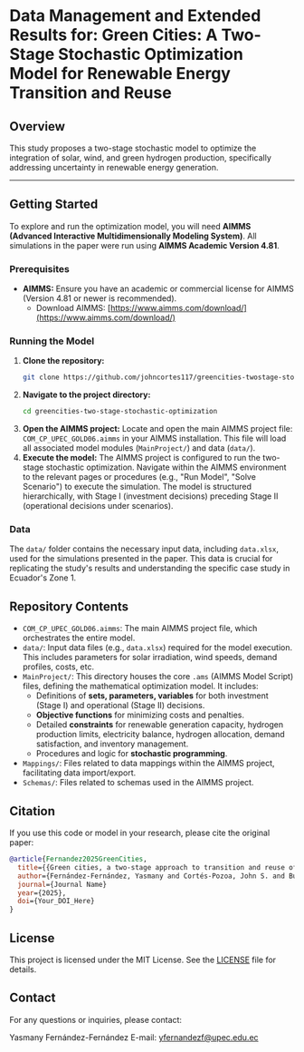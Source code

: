 # Data Management and Extended Results for: Green Cities: A Two-Stage Stochastic Optimization Model for Renewable Energy Transition and Reuse

## Overview

This study proposes a two-stage stochastic model to optimize the integration of solar, wind, and green hydrogen production, specifically addressing uncertainty in renewable energy generation.

---

## Getting Started

To explore and run the optimization model, you will need **AIMMS (Advanced Interactive Multidimensionally Modeling System)**. All simulations in the paper were run using **AIMMS Academic Version 4.81**.

### Prerequisites

* **AIMMS:** Ensure you have an academic or commercial license for AIMMS (Version 4.81 or newer is recommended).
    * Download AIMMS: [https://www.aimms.com/download/](https://www.aimms.com/download/)

### Running the Model

1.  **Clone the repository:**
    ```bash
    git clone https://github.com/johncortes117/greencities-twostage-stochastic-optimization.git
    ```
2.  **Navigate to the project directory:**
    ```bash
    cd greencities-two-stage-stochastic-optimization
    ```
3.  **Open the AIMMS project:** Locate and open the main AIMMS project file: `COM_CP_UPEC_GOLD06.aimms` in your AIMMS installation. This file will load all associated model modules (`MainProject/`) and data (`data/`).
4.  **Execute the model:** The AIMMS project is configured to run the two-stage stochastic optimization. Navigate within the AIMMS environment to the relevant pages or procedures (e.g., "Run Model", "Solve Scenario") to execute the simulation. The model is structured hierarchically, with Stage I (investment decisions) preceding Stage II (operational decisions under scenarios).

### Data

The `data/` folder contains the necessary input data, including `data.xlsx`, used for the simulations presented in the paper. This data is crucial for replicating the study's results and understanding the specific case study in Ecuador's Zone 1.

## Repository Contents

* `COM_CP_UPEC_GOLD06.aimms`: The main AIMMS project file, which orchestrates the entire model.
* `data/`: Input data files (e.g., `data.xlsx`) required for the model execution. This includes parameters for solar irradiation, wind speeds, demand profiles, costs, etc.
* `MainProject/`: This directory houses the core `.ams` (AIMMS Model Script) files, defining the mathematical optimization model. It includes:
    * Definitions of **sets, parameters, variables** for both investment (Stage I) and operational (Stage II) decisions.
    * **Objective functions** for minimizing costs and penalties.
    * Detailed **constraints** for renewable generation capacity, hydrogen production limits, electricity balance, hydrogen allocation, demand satisfaction, and inventory management.
    * Procedures and logic for **stochastic programming**.
* `Mappings/`: Files related to data mappings within the AIMMS project, facilitating data import/export.
* `Schemas/`: Files related to schemas used in the AIMMS project.

## Citation

If you use this code or model in your research, please cite the original paper:

```bibtex
@article{Fernandez2025GreenCities,
  title={{Green cities, a two-stage approach to transition and reuse of renewable energies in developing regions}},
  author={Fernández-Fernández, Yasmany and Cortés-Pozoa, John S. and Burbano-Pullesa, Marcos R. and Bolaños-Yara},
  journal={Journal Name}
  year={2025},
  doi={Your_DOI_Here}
}
```

## License
This project is licensed under the MIT License. See the [LICENSE](LICENSE) file for details.

## Contact
For any questions or inquiries, please contact:

Yasmany Fernández-Fernández
E-mail: yfernandezf@upec.edu.ec